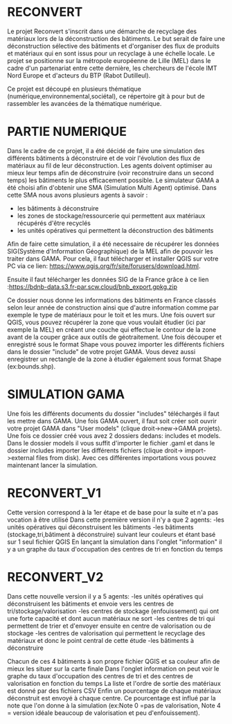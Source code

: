 # RECONVERT



Le projet Reconvert s'inscrit dans une démarche de recyclage des matériaux lors de la déconstruction des bâtiments. Le but serait de faire une déconstruction sélective des bâtiments et d'organiser des flux de produits et matériaux qui en sont issus pour un recyclage à une échelle locale. Le projet se positionne sur la métropole européenne de Lille (MEL) dans le cadre d'un partenariat entre cette dernière, les chercheurs de l'école IMT Nord Europe et d'acteurs du BTP (Rabot Dutilleul).

Ce projet est découpé en plusieurs thématique (numérique,environnemental,sociétal), ce répertoire git à pour but de rassembler les avancées de la thématique numérique.

# PARTIE NUMERIQUE

Dans le cadre de ce projet, il a été décidé de faire une simulation des différents bâtiments à déconstruire et de voir l'évolution des flux de matériaux au fil de leur déconstruction. Les agents doivent optimiser au mieux leur temps afin de déconstruire (voir reconstruire dans un second temps) les bâtiments le plus efficacement possible. Le simulateur GAMA a été choisi afin d'obtenir une SMA (Simulation Multi Agent) optimisé. Dans cette SMA nous avons plusieurs agents à savoir :

- les bâtiments à déconstruire 
- les zones de stockage/ressourcerie qui permettent aux matériaux récupérés d'être recyclés
- les unités opératives qui permettent la déconstruction des bâtiments

Afin de faire cette simulation, il a été necessaire de récupérer les données SIG(Système d'Information Géographique) de la MEL afin de pouvoir les traiter dans GAMA. Pour cela, il faut télécharger et installer QGIS sur votre PC via ce lien: https://www.qgis.org/fr/site/forusers/download.html.

Ensuite il faut télécharger les données SIG de la France grâce à ce lien :https://bdnb-data.s3.fr-par.scw.cloud/bnb_export.gpkg.zip

Ce dossier nous donne les informations des bâtiments en France classés selon leur année de construction ainsi que d'autre information comme par exemple le type de matériaux pour le toit et les murs. Une fois ouvert sur QGIS, vous pouvez récupérer la zone que vous voulait étudier (ici par exemple la MEL) en créant une couche qui effectue le contour de la zone avant de la couper grâce aux outils de géotraitement. Une fois découper et enregistré sous le format Shape vous pouvez importer les différents fichiers dans le dossier "include" de votre projet GAMA. Vous devez aussi enregistrer un rectangle de la zone à étudier également sous format Shape (ex:bounds.shp).

# SIMULATION GAMA
Une fois les différents documents du dossier "includes" téléchargés il faut les mettre dans GAMA. Une fois GAMA ouvert, il faut soit créer soit ouvrir votre projet GAMA dans "User models" (clique droit->new->GAMA projets). Une fois ce dossier créé vous avez 2 dossiers dedans: includes et models. Dans le dossier models il vous suffit d'importer le fichier .gaml et dans le dossier includes importer les différents fichiers (clique droit-> import->external files from disk). Avec ces différentes importations vous pouvez maintenant lancer la simulation.

# RECONVERT_V1
Cette version correspond à la 1er étape et de base pour la suite et n'a pas vocation à être utilisé
Dans cette première version il n'y a que 2 agents:
-les unités opératives qui déconstruisent les bâtiments
-les bâtiments (stockage,tri,bâtiment à déconstruire) suivant leur couleurs et étant basé sur 1 seul fichier QGIS 
En lançant la simulation dans l'onglet "information" il y a un graphe du taux d'occupation des centres de tri en fonction du temps 

# RECONVERT_V2

Dans cette nouvelle version il y a 5 agents:
-les unités opératives qui déconstruisent les bâtiments et envoie vers les centres de tri/stockage/valorisation
-les centres de stockage (enfouissement) qui ont une forte capacité et dont aucun matériaux ne sort 
-les centres de tri qui permettent de trier et d'envoyer ensuite en centre de valorisation ou de stockage
-les centres de valorisation qui permettent le recyclage des matériaux et donc le point central de cette étude 
-les bâtiments à déconstruire

Chacun de ces 4 bâtiments à son propre fichier QGIS et sa couleur afin de mieux les situer sur la carte finale 
Dans l'onglet information on peut voir le graphe du taux d'occupation des centres de tri et des centres de valorisation en fonction du temps 
La liste et l'ordre de sortie des matériaux est donné par des fichiers CSV 
Enfin un pourcentage de chaque matériaux déconstruit est envoyé à chaque centre. Ce pourcentage est influé par la note que l'on donne à la simulation (ex:Note 0 =pas de valorisation, Note 4 = version idéale beaucoup de valorisation et peu d'enfouissement).
